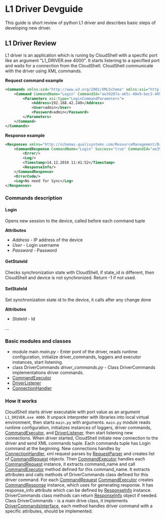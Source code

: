 # L1 Driver Devguide
This guide is short review of python L1 driver and describes basic steps of developing new driver.

## L1 Driver Review

L1 driver is an application which is runing by CloudShell with a specific port like an argument "L1_DRIVER.exe 4000". 
It starts listening to a specified port and waits for a connection from the CloudShell. 
CloudShell communicate with the driver using XML commands.

**Request command example**
```xml
<Commands xmlns:xsd="http://www.w3.org/2001/XMLSchema" xmlns:xsi="http://www.w3.org/2001/XMLSchema-instance" xmlns="http://schemas.qualisystems.com/ResourceManagement/DriverCommands.xsd">
    <Command CommandName="Login" CommandId="ae39207a-a65c-40e9-bec3-4996ddcef727">
        <Parameters xsi:type="LoginCommandParameters">
            <Address>192.168.42.240</Address>
            <User>admin</User>
            <Password>admin</Password>
        </Parameters>
    </Command>
</Commands>
```
**Response example**
```xml
<Responses xmlns="http://schemas.qualisystems.com/ResourceManagement/DriverCommandResult.xsd" Success="true">
    <CommandResponse CommandName="Login" Success="true" CommandId="ae39207a-a65c-40e9-bec3-4996ddcef727">
        <Error/>
        <Log/>
        <Timestamp>14.12.2016 11:41:52</Timestamp>
        <ResponseInfo/>
    </CommandResponse>
    <ErrorCode/>
    <Log>No need for Sync</Log>
</Responses>
```

### Commands description

#### Login
Opens new session to the device, called before each command tuple

**Attributes**
* *Address* - IP address of the device
*  *User* - Login username
*  *Password* - Password

#### GetStateId
Checks synchronization state with CloudShell, if state_id is different, then CloudShell and device is not synchronized. Return -1 if not used.

#### SetStateId
Set synchronization state id to the device, it calls after any change done

**Attributes**
* *StateId* - Id

...

### Basic modules and classes
* module main *main.py* - Enter pont of the driver, reads runtime configuration, initialize driver_commands, loggers and executor instances, start listening.
* class DriverCommands *driver_commands.py* - Class DriverCommands implementations driver commands.
* [CommandExecutor](https://github.com/QualiSystems/cloudshell-L1-networking-core/blob/refactoring/cloudshell/layer_one/core/command_executor.py)
* [DriverListener](https://github.com/QualiSystems/cloudshell-L1-networking-core/blob/refactoring/cloudshell/layer_one/core/driver_listener.py)
* [ConnectionHandler](https://github.com/QualiSystems/cloudshell-L1-networking-core/blob/refactoring/cloudshell/layer_one/core/connection_handler.py)

### How it works
CloudShell starts driver executable with port value as an argument ```L1_DRIVER.exe 4000```. It unpack interpreter with libraries into local virtual environment, then starts ```main.py``` with arguments.
```main.py``` module reads runtime configuration, initializes instances of loggers, driver commands, [CommandExecutor](https://github.com/QualiSystems/cloudshell-L1-networking-core/blob/refactoring/cloudshell/layer_one/core/command_executor.py), and [DriverListener](https://github.com/QualiSystems/cloudshell-L1-networking-core/blob/refactoring/cloudshell/layer_one/core/driver_listener.py), then start listening new connections. 
When driver started, CloudShell initiate new connection to the driver and send XML commands tuple. Each commands tuple has Login command at the beginning. 
New connections handles by [ConnectionHandler](https://github.com/QualiSystems/cloudshell-L1-networking-core/blob/refactoring/cloudshell/layer_one/core/connection_handler.py), xml request parses by [RequestParser](https://github.com/QualiSystems/cloudshell-L1-networking-core/blob/refactoring/cloudshell/layer_one/core/request/requests_parser.py) and creates list of [CommandRequest](https://github.com/QualiSystems/cloudshell-L1-networking-core/blob/refactoring/cloudshell/layer_one/core/request/command_request.py) objects.
Then [CommandExecutor](https://github.com/QualiSystems/cloudshell-L1-networking-core/blob/refactoring/cloudshell/layer_one/core/command_executor.py) handles each [CommandRequest](https://github.com/QualiSystems/cloudshell-L1-networking-core/blob/refactoring/cloudshell/layer_one/core/request/command_request.py) instance, it extracts command_name and call [CommandExecutor](https://github.com/QualiSystems/cloudshell-L1-networking-core/blob/refactoring/cloudshell/layer_one/core/command_executor.py) method defined for this command_name. It extracts attributes and calls methods of DriverCommands class defined for this driver command.
For each [CommandRequest](https://github.com/QualiSystems/cloudshell-L1-networking-core/blob/refactoring/cloudshell/layer_one/core/request/command_request.py) [CommandExecutor](https://github.com/QualiSystems/cloudshell-L1-networking-core/blob/refactoring/cloudshell/layer_one/core/command_executor.py) creates [CommandResponse](https://github.com/QualiSystems/cloudshell-L1-networking-core/blob/refactoring/cloudshell/layer_one/core/response/command_response.py) instance, which uses for generating response. It has response_info attribute which can be defined by [ResponseInfo](https://github.com/QualiSystems/cloudshell-L1-networking-core/blob/refactoring/cloudshell/layer_one/core/response/response_info.py) instance.
DriverCommands class methods can return [ResponseInfo](https://github.com/QualiSystems/cloudshell-L1-networking-core/blob/refactoring/cloudshell/layer_one/core/response/response_info.py) object if needed. 
Class DriverCommands - is a main drive class, it implements [DriverCommandsInterface](https://github.com/QualiSystems/cloudshell-L1-networking-core/blob/refactoring/cloudshell/layer_one/core/driver_commands_interface.py), each method handles driver command with a specific attributes, should be implemented. 
